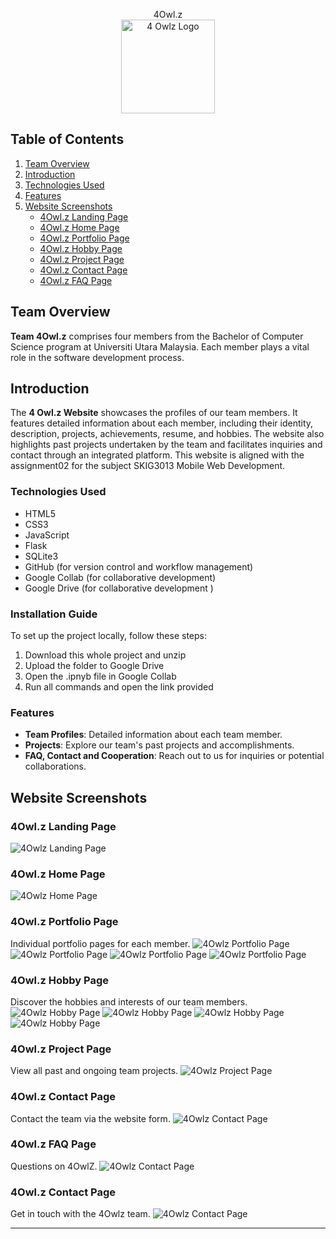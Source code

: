 <p align="center">
  4Owl.z <br>
  <img src="Screenshots/logo.png" alt="4 Owlz Logo" width="150" height="150"/>
</p>

## Table of Contents
1. [Team Overview](#team-overview)
2. [Introduction](#introduction)
3. [Technologies Used](#technologies-used)
4. [Features](#features)
5. [Website Screenshots](#website-screenshots)
   - [4Owl.z Landing Page](#4owlz-landing-page)
   - [4Owl.z Home Page](#4owlz-home-page)
   - [4Owl.z Portfolio Page](#4owlz-portfolio-page)
   - [4Owl.z Hobby Page](#4owlz-hobby-page)
   - [4Owl.z Project Page](#4owlz-project-page)
   - [4Owl.z Contact Page](#4owlz-contact-page)
   - [4Owl.z FAQ Page](#4owlz-faq-page)


## Team Overview

**Team 4Owl.z** comprises four members from the Bachelor of Computer Science program at Universiti Utara Malaysia. Each member plays a vital role in the software development process.

## Introduction

The **4 Owl.z Website** showcases the profiles of our team members. It features detailed information about each member, including their identity, description, projects, achievements, resume, and hobbies. The website also highlights past projects undertaken by the team and facilitates inquiries and contact through an integrated platform.
This website is aligned with the assignment02 for the subject SKIG3013 Mobile Web Development.

### Technologies Used
- HTML5
- CSS3
- JavaScript
- Flask
- SQLite3
- GitHub (for version control and workflow management)
- Google Collab (for collaborative development)
- Google Drive (for collaborative development )

### Installation Guide

To set up the project locally, follow these steps:
1. Download this whole project and unzip
2. Upload the folder to Google Drive
3. Open the .ipnyb file in Google Collab
4. Run all commands and open the link provided


### Features

- **Team Profiles**: Detailed information about each team member.
- **Projects**: Explore our team's past projects and accomplishments.
- **FAQ, Contact and Cooperation**: Reach out to us for inquiries or potential collaborations.

## Website Screenshots

### 4Owl.z Landing Page
![4Owlz Landing Page](Screenshots/LandPage.png)

### 4Owl.z Home Page
![4Owlz Home Page](Screenshots/HomePage.png)

### 4Owl.z Portfolio Page
Individual portfolio pages for each member.
![4Owlz Portfolio Page](Screenshots/ResumePage-TL.png)
![4Owlz Portfolio Page](Screenshots/ResumePage-KM.png)
![4Owlz Portfolio Page](Screenshots/ResumePage-WJ.png)
![4Owlz Portfolio Page](Screenshots/ResumePage-DS.png)

### 4Owl.z Hobby Page
Discover the hobbies and interests of our team members.
![4Owlz Hobby Page](Screenshots/HobbyPage-TL.png)
![4Owlz Hobby Page](Screenshots/HobbyPage-KM.png)
![4Owlz Hobby Page](Screenshots/HobbyPage-WJ.png)
![4Owlz Hobby Page](Screenshots/HobbyPage-DS.png)

### 4Owl.z Project Page
View all past and ongoing team projects.
![4Owlz Project Page](Screenshots/ProjectPage.png)

### 4Owl.z Contact Page
Contact the team via the website form.
![4Owlz Contact Page](Screenshots/ContactPage.png)

### 4Owl.z FAQ Page
Questions on 4OwlZ.
![4Owlz Contact Page](Screenshots/FAQPage.png)

### 4Owl.z Contact Page
Get in touch with the 4Owlz team.
![4Owlz Contact Page](Screenshots/ContactPage.png)

---
